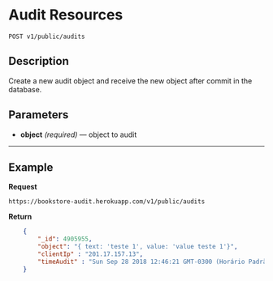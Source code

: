 # Audit Resources

    POST v1/public/audits

## Description
Create a new audit object and receive the new object after commit in the database.

## Parameters

- **object** _(required)_ — object to audit

***

## Example
**Request**

    https://bookstore-audit.herokuapp.com/v1/public/audits

**Return**
``` json
    {
        "_id": 4905955,
        "object": "{ text: 'teste 1', value: 'value teste 1'}",
        "clientIp" : "201.17.157.13",
        "timeAudit" : "Sun Sep 28 2018 12:46:21 GMT-0300 (Horário Padrão de Brasília)" 
    }
```